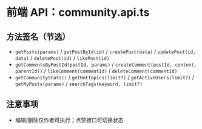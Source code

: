 # 前端 API：community.api.ts

## 方法签名（节选）
- `getPosts(params)` / `getPostById(id)` / `createPost(data)` / `updatePost(id, data)` / `deletePost(id)` / `likePost(id)`
- `getCommentsByPostId(postId, params)` / `createComment(postId, content, parentId?)` / `likeComment(commentId)` / `deleteComment(commentId)`
- `getCommunityStats()` / `getHotTopics(limit?)` / `getActiveUsers(limit?)` / `getMyPosts(params)` / `searchTags(keyword, limit?)`

## 注意事项
- 编辑/删除仅作者可执行；点赞接口可切换状态
